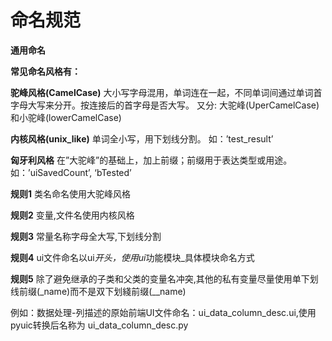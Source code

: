 # 命名规范



**通用命名**

**常见命名风格有：**

**驼峰风格(CamelCase)** 大小写字母混用，单词连在一起，不同单词间通过单词首字母大写来分开。按连接后的首字母是否大写。 又分: 大驼峰(UperCamelCase)和小驼峰(lowerCamelCase)

**内核风格(unix_like)** 单词全小写，用下划线分割。 如：’test_result’

**匈牙利风格** 在”大驼峰”的基础上，加上前缀；前缀用于表达类型或用途。 如：’uiSavedCount’, ‘bTested’

**规则1** 类名命名使用大驼峰风格

**规则2** 变量,文件名使用内核风格

**规则3** 常量名称字母全大写,下划线分割

**规则4** ui文件命名以ui*开头，使用ui*功能模块_具体模块命名方式

**规则5** 除了避免继承的子类和父类的变量名冲突,其他的私有变量尽量使用单下划线前缀(_name)而不是双下划綫前缀(__name)

例如：数据处理-列描述的原始前端UI文件命名：ui_data_column_desc.ui,使用pyuic转换后名称为 ui_data_column_desc.py